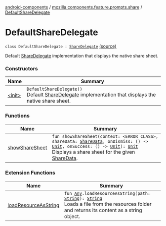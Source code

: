 [android-components](../../index.md) / [mozilla.components.feature.prompts.share](../index.md) / [DefaultShareDelegate](./index.md)

# DefaultShareDelegate

`class DefaultShareDelegate : `[`ShareDelegate`](../-share-delegate/index.md) [(source)](https://github.com/mozilla-mobile/android-components/blob/master/components/feature/prompts/src/main/java/mozilla/components/feature/prompts/share/ShareDelegate.kt#L36)

Default [ShareDelegate](../-share-delegate/index.md) implementation that displays the native share sheet.

### Constructors

| Name | Summary |
|---|---|
| [&lt;init&gt;](-init-.md) | `DefaultShareDelegate()`<br>Default [ShareDelegate](../-share-delegate/index.md) implementation that displays the native share sheet. |

### Functions

| Name | Summary |
|---|---|
| [showShareSheet](show-share-sheet.md) | `fun showShareSheet(context: <ERROR CLASS>, shareData: `[`ShareData`](../../mozilla.components.concept.engine.prompt/-share-data/index.md)`, onDismiss: () -> `[`Unit`](https://kotlinlang.org/api/latest/jvm/stdlib/kotlin/-unit/index.html)`, onSuccess: () -> `[`Unit`](https://kotlinlang.org/api/latest/jvm/stdlib/kotlin/-unit/index.html)`): `[`Unit`](https://kotlinlang.org/api/latest/jvm/stdlib/kotlin/-unit/index.html)<br>Displays a share sheet for the given [ShareData](../../mozilla.components.concept.engine.prompt/-share-data/index.md). |

### Extension Functions

| Name | Summary |
|---|---|
| [loadResourceAsString](../../mozilla.components.support.test.file/kotlin.-any/load-resource-as-string.md) | `fun `[`Any`](https://kotlinlang.org/api/latest/jvm/stdlib/kotlin/-any/index.html)`.loadResourceAsString(path: `[`String`](https://kotlinlang.org/api/latest/jvm/stdlib/kotlin/-string/index.html)`): `[`String`](https://kotlinlang.org/api/latest/jvm/stdlib/kotlin/-string/index.html)<br>Loads a file from the resources folder and returns its content as a string object. |
